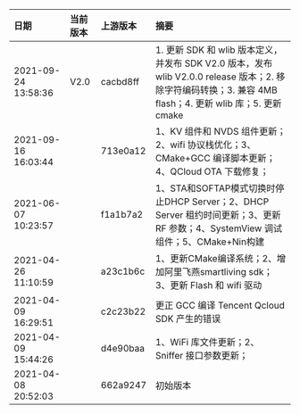 |         日期        | 当前版本  | 上游版本 |                    摘要                     |
| :------------------ | :-------  | :------- | :------------------------------------------ |
| 2021-09-24 13:58:36 | V2.0      | cacbd8ff | 1. 更新 SDK 和 wlib 版本定义，并发布 SDK V2.0 版本，发布 wlib V2.0.0 release 版本；2. 移除字符编码转换；3. 兼容 4MB flash；4. 更新 wlib 库；5. 更新 cmake |
| 2021-09-16 16:03:44 |           | 713e0a12 | 1、KV 组件和 NVDS 组件更新；2、wifi 协议栈优化；3、CMake+GCC 编译脚本更新；4、QCloud OTA 下载修复； |
| 2021-06-07 10:23:57 |           | f1a1b7a2 | 1、STA和SOFTAP模式切换时停止DHCP Server；2、DHCP Server 租约时间更新；3、更新 RF 参数；4、SystemView 调试组件；5、CMake+Nin构建 |
| 2021-04-26 11:10:59 |           | a23c1b6c |  1、更新CMake编译系统；2、增加阿里飞燕smartliving sdk；3、更新 Flash 和 wifi 驱动 |
| 2021-04-09 16:29:51 |           | c2c23b22 | 更正 GCC 编译 Tencent Qcloud SDK 产生的错误    |
| 2021-04-09 15:44:26 |           | d4e90baa | 1、WiFi 库文件更新；2、Sniffer 接口参数更新；    |
| 2021-04-08 20:52:03 |           | 662a9247 | 初始版本    |
